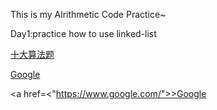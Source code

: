 
This is my Alrithmetic Code Practice~

Day1:practice how to use linked-list


<a href="<https://www.google.com/>">十大算法题</a>


<a href="<https://www.google.com/>">Google</a>


<a href=<"https://www.google.com/">>Google</a>
